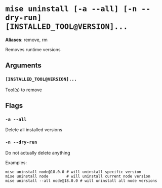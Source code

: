 # `mise uninstall [-a --all] [-n --dry-run] [INSTALLED_TOOL@VERSION]...`

**Aliases**: remove, rm

Removes runtime versions

## Arguments

### `[INSTALLED_TOOL@VERSION]...`

Tool(s) to remove

## Flags

### `-a --all`

Delete all installed versions

### `-n --dry-run`

Do not actually delete anything

Examples:

    mise uninstall node@18.0.0 # will uninstall specific version
    mise uninstall node        # will uninstall current node version
    mise uninstall --all node@18.0.0 # will uninstall all node versions
